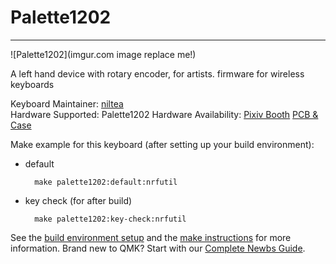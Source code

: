 # Palette1202

---

![Palette1202](imgur.com image replace me!)

A left hand device with rotary encoder, for artists.
firmware for wireless keyboards

Keyboard Maintainer: [niltea](https://github.com/niltea)  
Hardware Supported: Palette1202
Hardware Availability: [Pixiv Booth](https://booth.pm/)
[PCB & Case](https://github.com/niltea/Palette1202)

Make example for this keyboard (after setting up your build environment):

- default

		make palette1202:default:nrfutil
        
- key check (for after build)

		make palette1202:key-check:nrfutil

See the [build environment setup](https://docs.qmk.fm/#/getting_started_build_tools) and the [make instructions](https://docs.qmk.fm/#/getting_started_make_guide) for more information. Brand new to QMK? Start with our [Complete Newbs Guide](https://docs.qmk.fm/#/newbs).
